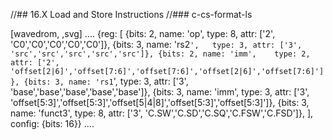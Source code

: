 //## 16.X Load and Store Instructions
//### c-cs-format-ls

[wavedrom, ,svg]
....
{reg: [
{bits: 2, name: 'op',     type: 8, attr: ['2', 'C0','C0','C0','C0','C0']},
{bits: 3, name: 'rs2`',   type: 3, attr: ['3', 'src','src','src','src','src']},
  {bits: 2, name: 'imm',    type: 2, attr: ['2', 'offset[2|6]','offset[7:6]','offset[7:6]','offset[2|6]','offset[7:6]']},
  {bits: 3, name: 'rs1`',   type: 3, attr: ['3', 'base','base','base','base','base']},
{bits: 3, name: 'imm',    type: 3, attr: ['3', 'offset[5:3]','offset[5:3]','offset[5|4|8]','offset[5:3]','offset[5:3]']},
{bits: 3, name: 'funct3', type: 8, attr: ['3', 'C.SW','C.SD','C.SQ','C.FSW','C.FSD']},
], config: {bits: 16}}
....
